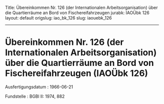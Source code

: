 Title: Übereinkommen Nr. 126 (der Internationalen Arbeitsorganisation) über die Quartierräume
  an Bord von Fischereifahrzeugen
jurabk: IAOÜbk 126
layout: default
origslug: iao_bk_126
slug: iaouebk_126

---

# Übereinkommen Nr. 126 (der Internationalen Arbeitsorganisation) über die Quartierräume an Bord von Fischereifahrzeugen (IAOÜbk 126)

Ausfertigungsdatum
:   1966-06-21

Fundstelle
:   BGBl II: 1974, 882

